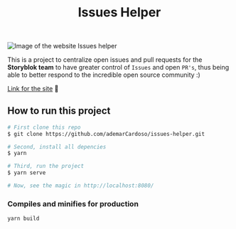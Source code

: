 <center>
  <h1>Issues Helper</h1>
</center>
<br/>

![Image of the website Issues helper](https://a.storyblok.com/f/74682/2758x1554/c4a41b65b1/image-of-issues-helper.png)

This is a project to centralize open issues and pull requests for the **Storyblok team** to have greater control of `Issues` and open `PR's`, thus being able to better respond to the incredible open source community :)

[Link for the site](http://storyblok-issues-helper.surge.sh/) :rocket:	

## How to run this project

```sh
# First clone this repo
$ git clone https://github.com/ademarCardoso/issues-helper.git

# Second, install all depencies
$ yarn

# Third, run the project
$ yarn serve

# Now, see the magic in http://localhost:8080/

```

### Compiles and minifies for production
```sh
yarn build
```
